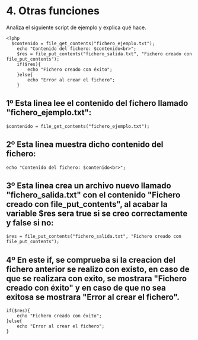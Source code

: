 # 4. Otras funciones
Analiza el siguiente script de ejemplo y explica qué hace.

```
<?php
  $contenido = file_get_contents("fichero_ejemplo.txt");
	echo "Contenido del fichero: $contenido<br>";
	$res = file_put_contents("fichero_salida.txt", "Fichero creado con file_put_contents");
	if($res){
		echo "Fichero creado con éxito";
	}else{
		echo "Error al crear el fichero";
	}
```

## 1º Esta linea lee el contenido del fichero llamado "fichero_ejemplo.txt":
```
$contenido = file_get_contents("fichero_ejemplo.txt");
```

## 2º Esta linea muestra dicho contenido del fichero:
```
echo "Contenido del fichero: $contenido<br>";
```

## 3º Esta linea crea un archivo nuevo llamado "fichero_salida.txt" con el contenido "Fichero creado con file_put_contents", al acabar la variable $res sera true si se creo correctamente y false si no:
```
$res = file_put_contents("fichero_salida.txt", "Fichero creado con file_put_contents");
```

## 4º En este if, se comprueba si la creacion del fichero anterior se realizo con existo, en caso de que se realizara con exito, se mostrara "Fichero creado con éxito" y en caso de que no sea exitosa se mostrara "Error al crear el fichero".
```
if($res){
	echo "Fichero creado con éxito";
}else{
	echo "Error al crear el fichero";
}
```